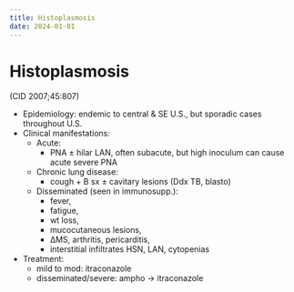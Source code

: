 ```yaml
---
title: Histoplasmosis
date: 2024-01-01
---
```


# Histoplasmosis

(CID 2007;45:807)

- Epidemiology: endemic to central & SE U.S., but sporadic cases throughout U.S.
- Clinical manifestations:
  - Acute:
    - PNA ± hilar LAN, often subacute, but high inoculum can cause acute severe PNA
  - Chronic lung disease:
    - cough + B sx ± cavitary lesions (Ddx TB, blasto)
  - Disseminated (seen in immunosupp.):
    - fever,
    - fatigue,
    - wt loss,
    - mucocutaneous lesions,
    - ΔMS, arthritis, pericarditis,
    - interstitial infiltrates HSN, LAN, cytopenias
- Treatment:
  - mild to mod: itraconazole
  - disseminated/severe: ampho → itraconazole
